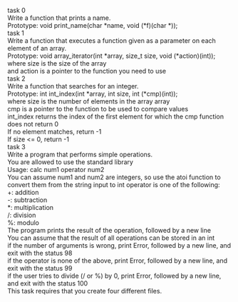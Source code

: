 task 0  
  Write a function that prints a name.  
    Prototype: void print_name(char *name, void (*f)(char *));  
task 1  
  Write a function that executes a function given as a parameter on each element of an array.  
    Prototype: void array_iterator(int *array, size_t size, void (*action)(int));  
    where size is the size of the array  
    and action is a pointer to the function you need to use  
task 2  
  Write a function that searches for an integer.  
    Prototype: int int_index(int *array, int size, int (*cmp)(int));  
    where size is the number of elements in the array array  
    cmp is a pointer to the function to be used to compare values  
    int_index returns the index of the first element for which the cmp function does not return 0  
    If no element matches, return -1  
    If size <= 0, return -1  
task  3  
  Write a program that performs simple operations.  
    You are allowed to use the standard library  
    Usage: calc num1 operator num2  
    You can assume num1 and num2 are integers, so use the atoi function to convert them from the string input to int
    operator is one of the following:  
        +: addition  
        -: subtraction  
        *: multiplication  
        /: division  
        %: modulo  
    The program prints the result of the operation, followed by a new line  
    You can assume that the result of all operations can be stored in an int  
    if the number of arguments is wrong, print Error, followed by a new line, and exit with the status 98  
    if the operator is none of the above, print Error, followed by a new line, and exit with the status 99  
    if the user tries to divide (/ or %) by 0, print Error, followed by a new line, and exit with the status 100  
  This task requires that you create four different files.  
